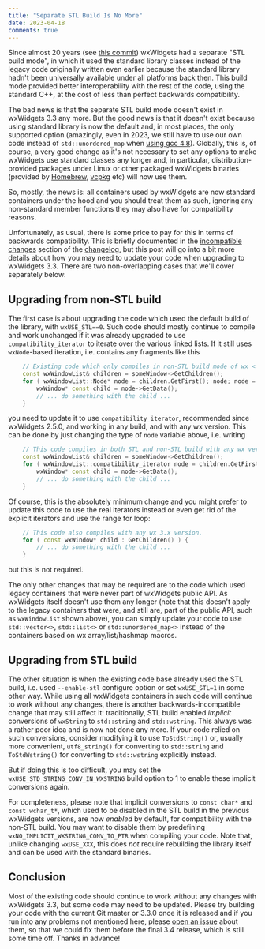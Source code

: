 ```yaml
---
title: "Separate STL Build Is No More"
date: 2023-04-18
comments: true
---
```


Since almost 20 years (see [this commit][stl-commit]) wxWidgets had a separate "STL
build mode", in which it used the standard library classes instead of the
legacy code originally written even earlier because the standard library
hadn't been universally available under all platforms back then. This build
mode provided better interoperability with the rest of the code, using the
standard C++, at the cost of less than perfect backwards compatibility.

The bad news is that the separate STL build mode doesn't exist in wxWidgets
3.3 any more. But the good news is that it doesn't exist because using
standard library is now the default and, in most places, the only supported
option (amazingly, even in 2023, we still have to use our own code instead of
`std::unordered_map` when [using gcc 4.8][gcc-stl-bug]). Globally, this is, of
course, a very good change as it's not necessary to set any options to make
wxWidgets use standard classes any longer and, in particular,
distribution-provided packages under Linux or other packaged wxWidgets
binaries (provided by [Homebrew][brew-wx], [vcpkg][vcpkg-wx] etc) will now use
them.

So, mostly, the news is: all containers used by wxWidgets are now standard
containers under the hood and you should treat them as such, ignoring any
non-standard member functions they may also have for compatibility reasons.

Unfortunately, as usual, there is some price to pay for this in terms of
backwards compatibility. This is briefly documented in the [incompatible
changes][incompat-changes] section of the [changelog][], but this post will go
into a bit more details about how you may need to update your code when
upgrading to wxWidgets 3.3. There are two non-overlapping cases that we'll
cover separately below:

## Upgrading from non-STL build

The first case is about upgrading the code which used the default build of the
library, with `wxUSE_STL==0`. Such code should mostly continue to compile and
work unchanged if it was already upgraded to use `compatibility_iterator` to
iterate over the various linked lists. If it still uses `wxNode`-based
iteration, i.e. contains any fragments like this
```cpp
    // Existing code which only compiles in non-STL build mode of wx < 3.3.
    const wxWindowList& children = someWindow->GetChildren();
    for ( wxWindowList::Node* node = children.GetFirst(); node; node = node->GetNext() ) {
        wxWindow* const child = node->GetData();
        // ... do something with the child ...
    }
```
you need to update it to use `compatibility_iterator`, recommended since
wxWidgets 2.5.0, and working in any build, and with any wx version. This can
be done by just changing the type of `node` variable above, i.e. writing
```cpp
    // This code compiles in both STL and non-STL build with any wx version.
    const wxWindowList& children = someWindow->GetChildren();
    for ( wxWindowList::compatibility_iterator node = children.GetFirst(); node; node = node->GetNext() ) {
        wxWindow* const child = node->GetData();
        // ... do something with the child ...
    }
```

Of course, this is the absolutely minimum change and you might prefer to
update this code to use the real iterators instead or even get rid of the
explicit iterators and use the range for loop:
```cpp
    // This code also compiles with any wx 3.x version.
    for ( const wxWindow* child : GetChildren() ) {
        // ... do something with the child ...
    }
```
but this is not required.

The only other changes that may be required are to the code which used legacy
containers that were never part of wxWidgets public API. As wxWidgets itself
doesn't use them any longer (note that this doesn't apply to the legacy
containers that were, and still are, part of the public API, such as
`wxWindowList` shown above), you can simply update your code to use
`std::vector<>`, `std::list<>` or `std::unordered_map<>` instead of the
containers based on wx array/list/hashmap macros.


## Upgrading from STL build

The other situation is when the existing code base already used the STL build,
i.e. used `--enable-stl` configure option or set `wxUSE_STL=1` in some other
way. While using all wxWidgets containers in such code will continue to work
without any changes, there is another backwards-incompatible change that may
still affect it: traditionally, STL build enabled _implicit_ conversions of
`wxString` to `std::string` and `std::wstring`. This always was a rather poor
idea and is now not done any more. If your code relied on such conversions,
consider modifying it to use `ToStdString()` or, usually more convenient,
`utf8_string()` for converting to `std::string` and `ToStdWstring()` for
converting to `std::wstring` explicitly instead.

But if doing this is too difficult, you may set the
`wxUSE_STD_STRING_CONV_IN_WXSTRING` build option to 1 to enable these implicit
conversions again.

For completeness, please note that implicit conversions to `const char*` and
`const wchar_t*`, which used to be disabled in the STL build in the previous
wxWidgets versions, are now _enabled_ by default, for compatibility with the
non-STL build. You may want to disable them by predefining
`wxNO_IMPLICIT_WXSTRING_CONV_TO_PTR` when compiling your code. Note that,
unlike changing `wxUSE_XXX`, this does _not_ require rebuilding the library
itself and can be used with the standard binaries.


## Conclusion

Most of the existing code should continue to work without any changes with
wxWidgets 3.3, but some code may need to be updated. Please try building your
code with the current Git master or 3.3.0 once it is released and if you run
into any problems not mentioned here, please [open an issue][open-issue] about
them, so that we could fix them before the final 3.4 release, which is still
some time off. Thanks in advance!

[stl-commit]: https://github.com/wxWidgets/wxWidgets/commit/df5168c427b51f1ab2b3200a5c8f7626b3d24aae
[gcc-stl-bug]: https://gcc.gnu.org/bugzilla/show_bug.cgi?id=56278
[brew-wx]: https://formulae.brew.sh/formula/wxwidgets
[vcpkg-wx]: https://www.wxwidgets.org/blog/2019/01/wxwidgets-and-vcpkg/
[incompat-changes]: https://github.com/wxWidgets/wxWidgets/blob/82d2c9f8af42c8e0af421815142f8a121eeb78b7/docs/changes.txt#L90-L109
[changelog]: https://github.com/wxWidgets/wxWidgets/blob/master/docs/changes.txt
[open-issue]: https://github.com/wxWidgets/wxWidgets/issues/new
